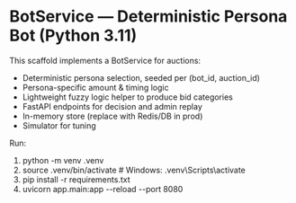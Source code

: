 # BotService — Deterministic Persona Bot (Python 3.11)

This scaffold implements a BotService for auctions:
- Deterministic persona selection, seeded per (bot_id, auction_id)
- Persona-specific amount & timing logic
- Lightweight fuzzy logic helper to produce bid categories
- FastAPI endpoints for decision and admin replay
- In-memory store (replace with Redis/DB in prod)
- Simulator for tuning

Run:
1. python -m venv .venv
2. source .venv/bin/activate    # Windows: .venv\Scripts\activate
3. pip install -r requirements.txt
4. uvicorn app.main:app --reload --port 8080
